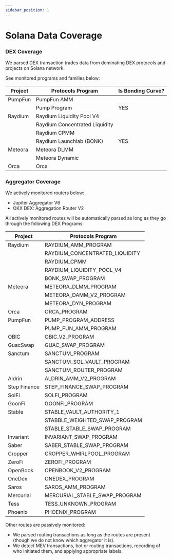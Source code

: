 ```yaml
---
sidebar_position: 1
---
```


# Solana Data Coverage

### DEX Coverage

We parsed DEX transaction trades data from dominating DEX protocols and projects on Solana network.

See monitored programs and families below:

| Project | **Protocols** Program          | Is Bonding Curve? |
| ------- | ------------------------------ | ----------------- |
| PumpFun | PumpFun AMM                    |                   |
|         | Pump Program                   | YES               |
| Raydium | Raydium Liquidity Pool V4      |                   |
|         | Raydium Concentrated Liquidity |                   |
|         | Raydium CPMM                   |                   |
|         | Raydium Launchlab (BONK)       | YES               |
| Meteora | Meteora DLMM                   |                   |
|         | Meteora Dynamic                |                   |
| Orca    | Orca                           |                   |

### Aggregator Coverage

We actively monitored routers below:

- Jupiter Aggregator V6
- OKX DEX: Aggregation Router V2

All actively monitored routes will be automatically parsed as long as they go through the following DEX Programs:

| Project      | **Protocols** Program          |
| ------------ | ------------------------------ |
| Raydium      | RAYDIUM_AMM_PROGRAM            |
|              | RAYDIUM_CONCENTRATED_LIQUIDITY |
|              | RAYDIUM_CPMM                   |
|              | RAYDIUM_LIQUIDITY_POOL_V4      |
|              | BONK_SWAP_PROGRAM              |
| Meteora      | METEORA_DLMM_PROGRAM           |
|              | METEORA_DAMM_V2_PROGRAM        |
|              | METEORA_DYN_PROGRAM            |
| Orca         | ORCA_PROGRAM                   |
| PumpFun      | PUMP_PROGRAM_ADDRESS           |
|              | PUMP_FUN_AMM_PROGRAM           |
| OBIC         | OBIC_V2_PROGRAM                |
| GuacSwap     | GUAC_SWAP_PROGRAM              |
| Sanctum      | SANCTUM_PROGRAM                |
|              | SANCTUM_SOL_VAULT_PROGRAM      |
|              | SANCTUM_ROUTER_PROGRAM         |
| Aldrin       | ALDRIN_AMM_V2_PROGRAM          |
| Step Finance | STEP_FINANCE_SWAP_PROGRAM      |
| SolFi        | SOLFI_PROGRAM                  |
| GoonFi       | GOONFI_PROGRAM                 |
| Stable       | STABLE_VAULT_AUTHORITY_1       |
|              | STABBLE_WEIGHTED_SWAP_PROGRAM  |
|              | STABLE_STABLE_SWAP_PROGRAM     |
| Invariant    | INVARIANT_SWAP_PROGRAM         |
| Saber        | SABER_STABLE_SWAP_PROGRAM      |
| Cropper      | CROPPER_WHIRLPOOL_PROGRAM      |
| ZeroFi       | ZEROFI_PROGRAM                 |
| OpenBook     | OPENBOOK_V2_PROGRAM            |
| OneDex       | ONEDEX_PROGRAM                 |
| Saros        | SAROS_AMM_PROGRAM              |
| Mercurial    | MERCURIAL_STABLE_SWAP_PROGRAM  |
| Tess         | TESS_UNKNOWN_PROGRAM           |
| Phoenix      | PHOENIX_PROGRAM                |

Other routes are passively monitored:

- We parsed routing transactions as long as the routes are present (though we do not know which aggregator it is).
- We detect MEV transactions, bot or routing transactions, recording of who initiated them, and applying appropriate labels.
